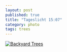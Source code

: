 ```yaml
---
layout: post
published: true
title: "Tageslicht 15:07"
category: photo
tags: trees
---
```


[![Backyard Trees](http://24.media.tumblr.com/234662ce6f045b26ce77c2273b4042e6/tumblr_mvyqm8Inx71rive1ro1_500.jpg)](http://dr3wh0.tumblr.com/post/66398115056)

